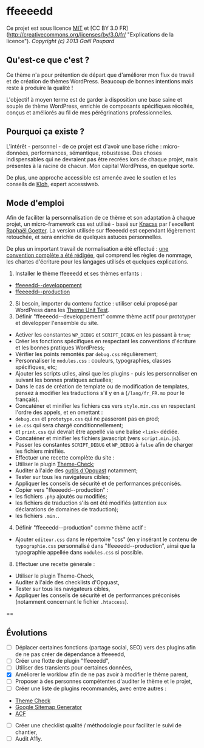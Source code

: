 ffeeeedd
========

Ce projet est sous licence [MIT](http://opensource.org/licenses/MIT "The MIT licence") et [CC BY 3.0 FR] (http://creativecommons.org/licenses/by/3.0/fr/ "Explications de la licence").
*Copyright (c) 2013 Gaël Poupard*

Qu'est-ce que c'est ?
---------------------

Ce thème n'a pour prétention de départ que d'améliorer mon flux de travail et de création de thèmes WordPress. Beaucoup de bonnes intentions mais reste à produire la qualité !

L'objectif à moyen terme est de garder à disposition une base saine et souple de thème WordPress, enrichie de composants spécifiques récoltés, conçus et améliorés au fil de mes pérégrinations professionnelles.

Pourquoi ça existe ?
--------------------

L'intérêt - personnel - de ce projet est d'avoir une base riche : micro-données, performances, sémantique, robustesse. Des choses indispensables qui ne devraient pas être recrées lors de chaque projet, mais présentes à la racine de chacun. Mon capital WordPress, en quelque sorte.

De plus, une approche accessible est amenée avec le soutien et les conseils de [Kloh](http://www.kloh.ch/ "Kloh.ch"), expert accessiweb.

Mode d'emploi
-------------

Afin de faciliter la personnalisation de ce thème et son adaptation à chaque projet, un micro-framework css est utilisé - basé sur [Knacss](http://knacss.com/ "Knaccs.com") par l'excellent [Raphaël Goetter](http://goetter.fr/ "Goetter.fr"). La version utilisée sur ffeeeedd est cependant légèrement retouchée, et sera enrichie de quelques astuces personnelles.

De plus un important travail de normalisation a été effectué : [une convention complète a été rédigée](https://github.com/ffoodd/Convention "La convention sur GitHub"), qui comprend les règles de nommage, les chartes d'écriture pour les langages utilisés et quelques explications.

1. Installer le thème ffeeeedd et ses thèmes enfants :
 * [ffeeeedd--developpement](https://github.com/ffoodd/ffeeeedd--developpement)
 * [ffeeeedd--production](https://github.com/ffoodd/ffeeeedd--production)
2. Si besoin, importer du contenu factice : utiliser celui proposé par WordPress dans les [Theme Unit Test](http://codex.wordpress.org/Theme_Unit_Test).
3. Définir "ffeeeedd--developpement" comme thème actif pour prototyper et développer l'ensemble du site.
 * Activer les constantes `WP_DEBUG` et `SCRIPT_DEBUG` en les passant à `true`;
 * Créer les fonctions spécifiques en respectant les conventions d'écriture et les bonnes pratiques WordPress;
 * Vérifier les points remontés par `debug.css` régulièrement;
 * Personnaliser le `modules.css` : couleurs, typographies, classes spécifiques, etc;
 * Ajouter les scripts utiles, ainsi que les plugins - puis les personnaliser en suivant les bonnes pratiques actuelles;
 * Dans le cas de création de template ou de modification de templates, pensez à modifier les traductions s'il y en a (`/lang/fr_FR.mo` pour le français).
 * Concaténer et minifier les fichiers css vers `style.min.css` en respectant l'ordre des appels, et en omettant :
  *  `debug.css` et `prototype.css` qui ne passeront pas en prod;
  * `ie.css` qui sera chargé conditionnellement;
  * et `print.css` qui devrait être appellé via une balise `<link>` dédiée.
 * Concaténer et minifier les fichiers javascript (vers `script.min.js`).
 * Passer les constantes `SCRIPT_DEBUG` et `WP_DEBUG` à `false` afin de charger les fichiers minifiés.
 * Effectuer une recette complète du site :
  * Utiliser le plugin [Theme-Check](http://wordpress.org/plugins/theme-check/);
  * Auditer à l'aide des [outils d'Opquast](http://opquast.com/fr/#outils) notamment;
  * Tester sur tous les navigateurs cibles;
  * Appliquer les conseils de sécurité et de performances préconisés.
 * Copier vers "ffeeeedd--production" :
  * les fichiers `.php` ajoutés ou modifiés;
  * les fichiers de traduction s'ils ont été modifiés (attention aux déclarations de domaines de traduction);
  * les fichiers `.min.`.
4. Définir "ffeeeedd--production" comme thème actif :
 * Ajouter `editeur.css` dans le répertoire "css" (en y insérant le contenu de `typographie.css` personnalisé dans "ffeeeedd--production", ainsi que la typographie appellée dans `modules.css` si possible.
8. Effectuer une recette générale :
 * Utiliser le plugin Theme-Check,
 * Auditer à l'aide des checklists d'Opquast,
 * Tester sur tous les navigateurs cibles,
 * Appliquer les conseils de sécurité et de performances préconisés (notamment concernant le fichier `.htaccess`).

==

Évolutions
----------

- [ ] Déplacer certaines fonctions (partage social, SEO) vers des plugins afin de ne pas créer de dépendance à ffeeeedd,
- [ ] Créer une flotte de plugin "ffeeeedd",
- [ ] Utiliser des transients pour certaines données,
- [x] Améliorer le worklow afin de ne pas avoir à modifier le thème parent,
- [ ] Proposer à des personnes compétentes d'auditer le thème et le projet,
- [ ] Créer une liste de plugins recommandés, avec entre autres :
 - [Theme Check](http://wordpress.org/plugins/theme-check/)
 - [Google Sitemap Generator](http://wordpress.org/plugins/google-sitemap-generator/)
 - [ACF](http://www.advancedcustomfields.com/ 'Advanced Custom Fields')
- [ ] Créer une checklist qualité / méthodologie pour faciliter le suivi de chantier,
- [ ] Audit A11y.
